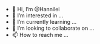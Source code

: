 - 👋 Hi, I’m @Hannilei
- 👀 I’m interested in ...
- 🌱 I’m currently learning ...
- 💞️ I’m looking to collaborate on ...
- 📫 How to reach me ...

<!---
Hannilei/Hannilei is a ✨ special ✨ repository because its `README.md` (this file) appears on your GitHub profile.
You can click the Preview link to take a look at your changes.
---> 
